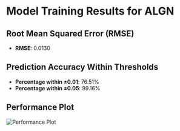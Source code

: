 # Model Training Results for ALGN

## Root Mean Squared Error (RMSE)
- **RMSE**: 0.0130

## Prediction Accuracy Within Thresholds
- **Percentage within ±0.01**: 76.51%
- **Percentage within ±0.05**: 99.16%

## Performance Plot
![Performance Plot](../imgs/ALGN.png)
